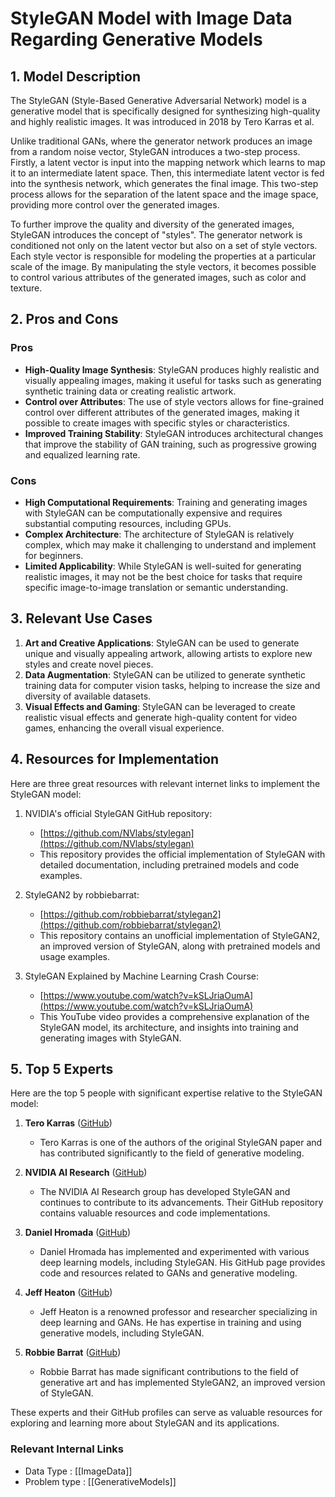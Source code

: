 # StyleGAN Model with Image Data Regarding Generative Models

## 1. Model Description

The StyleGAN (Style-Based Generative Adversarial Network) model is a generative model that is specifically designed for synthesizing high-quality and highly realistic images. It was introduced in 2018 by Tero Karras et al.

Unlike traditional GANs, where the generator network produces an image from a random noise vector, StyleGAN introduces a two-step process. Firstly, a latent vector is input into the mapping network which learns to map it to an intermediate latent space. Then, this intermediate latent vector is fed into the synthesis network, which generates the final image. This two-step process allows for the separation of the latent space and the image space, providing more control over the generated images.

To further improve the quality and diversity of the generated images, StyleGAN introduces the concept of "styles". The generator network is conditioned not only on the latent vector but also on a set of style vectors. Each style vector is responsible for modeling the properties at a particular scale of the image. By manipulating the style vectors, it becomes possible to control various attributes of the generated images, such as color and texture.

## 2. Pros and Cons

### Pros

- **High-Quality Image Synthesis**: StyleGAN produces highly realistic and visually appealing images, making it useful for tasks such as generating synthetic training data or creating realistic artwork.
- **Control over Attributes**: The use of style vectors allows for fine-grained control over different attributes of the generated images, making it possible to create images with specific styles or characteristics.
- **Improved Training Stability**: StyleGAN introduces architectural changes that improve the stability of GAN training, such as progressive growing and equalized learning rate.

### Cons

- **High Computational Requirements**: Training and generating images with StyleGAN can be computationally expensive and requires substantial computing resources, including GPUs.
- **Complex Architecture**: The architecture of StyleGAN is relatively complex, which may make it challenging to understand and implement for beginners.
- **Limited Applicability**: While StyleGAN is well-suited for generating realistic images, it may not be the best choice for tasks that require specific image-to-image translation or semantic understanding.

## 3. Relevant Use Cases

1. **Art and Creative Applications**: StyleGAN can be used to generate unique and visually appealing artwork, allowing artists to explore new styles and create novel pieces.
2. **Data Augmentation**: StyleGAN can be utilized to generate synthetic training data for computer vision tasks, helping to increase the size and diversity of available datasets.
3. **Visual Effects and Gaming**: StyleGAN can be leveraged to create realistic visual effects and generate high-quality content for video games, enhancing the overall visual experience.

## 4. Resources for Implementation

Here are three great resources with relevant internet links to implement the StyleGAN model:

1. NVIDIA's official StyleGAN GitHub repository: 
   - [https://github.com/NVlabs/stylegan](https://github.com/NVlabs/stylegan)
   - This repository provides the official implementation of StyleGAN with detailed documentation, including pretrained models and code examples.

2. StyleGAN2 by robbiebarrat:
   - [https://github.com/robbiebarrat/stylegan2](https://github.com/robbiebarrat/stylegan2)
   - This repository contains an unofficial implementation of StyleGAN2, an improved version of StyleGAN, along with pretrained models and usage examples.

3. StyleGAN Explained by Machine Learning Crash Course:
   - [https://www.youtube.com/watch?v=kSLJriaOumA](https://www.youtube.com/watch?v=kSLJriaOumA)
   - This YouTube video provides a comprehensive explanation of the StyleGAN model, its architecture, and insights into training and generating images with StyleGAN.

## 5. Top 5 Experts

Here are the top 5 people with significant expertise relative to the StyleGAN model:

1. **Tero Karras** ([GitHub](https://github.com/terakilobyte))
   - Tero Karras is one of the authors of the original StyleGAN paper and has contributed significantly to the field of generative modeling.

2. **NVIDIA AI Research** ([GitHub](https://github.com/NVlabs))
   - The NVIDIA AI Research group has developed StyleGAN and continues to contribute to its advancements. Their GitHub repository contains valuable resources and code implementations.

3. **Daniel Hromada** ([GitHub](https://github.com/hromi))
   - Daniel Hromada has implemented and experimented with various deep learning models, including StyleGAN. His GitHub page provides code and resources related to GANs and generative modeling.

4. **Jeff Heaton** ([GitHub](https://github.com/jeffheaton))
   - Jeff Heaton is a renowned professor and researcher specializing in deep learning and GANs. He has expertise in training and using generative models, including StyleGAN.

5. **Robbie Barrat** ([GitHub](https://github.com/robbiebarrat))
   - Robbie Barrat has made significant contributions to the field of generative art and has implemented StyleGAN2, an improved version of StyleGAN.

These experts and their GitHub profiles can serve as valuable resources for exploring and learning more about StyleGAN and its applications.


 ### Relevant Internal Links
- Data Type : [[ImageData]]
- Problem type : [[GenerativeModels]]
